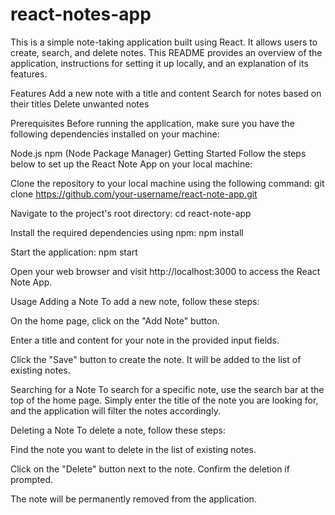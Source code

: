 # react-notes-app

This is a simple note-taking application built using React. It allows users to create, search, and delete notes. This README provides an overview of the application, instructions for setting it up locally, and an explanation of its features.

Features
Add a new note with a title and content
Search for notes based on their titles
Delete unwanted notes

Prerequisites
Before running the application, make sure you have the following dependencies installed on your machine:

Node.js
npm (Node Package Manager)
Getting Started
Follow the steps below to set up the React Note App on your local machine:

Clone the repository to your local machine using the following command:
git clone https://github.com/your-username/react-note-app.git

Navigate to the project's root directory:
cd react-note-app

Install the required dependencies using npm:
npm install

Start the application:
npm start

Open your web browser and visit http://localhost:3000 to access the React Note App.

Usage
Adding a Note
To add a new note, follow these steps:

On the home page, click on the "Add Note" button.

Enter a title and content for your note in the provided input fields.

Click the "Save" button to create the note. It will be added to the list of existing notes.

Searching for a Note
To search for a specific note, use the search bar at the top of the home page. Simply enter the title of the note you are looking for, and the application will filter the notes accordingly.

Deleting a Note
To delete a note, follow these steps:

Find the note you want to delete in the list of existing notes.

Click on the "Delete" button next to the note. Confirm the deletion if prompted.

The note will be permanently removed from the application.
